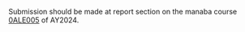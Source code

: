 Submission should be made at report section on the manaba course [0ALE005](https://manaba.tsukuba.ac.jp/ct/course_2890305_rptadm?action=rptlist)  of AY2024.
